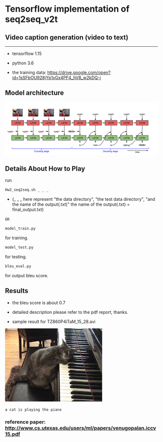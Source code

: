 # Tensorflow implementation of seq2seq_v2t

## Video caption generation (video to text)

---

[//]: # (Image References)

[image1]: ./TZ860P4iTaM_15_28.gif
[image2]: ./Annotation%202020-05-27%20014911.png

* tensorflow 1.15

* python 3.6

* the training data: https://drive.google.com/open?id=1sSFbOU928jYp1xGx4PF4_hV8_w2kDQ-j

## Model architecture

![alt text][image2]

## Details About How to Play

run

```sh
Hw2_seq2seq.sh _ _ _
```

* (_ _ _ here represent "the data directory", "the test data directory", "and the name of the output(.txt)"
the name of the output(.txt) = final_output.txt)

`OR`

```sh
model_train.py
```
for training.

```sh
model_test.py
```
for testing.

```sh
bleu_eval.py
```
for output bleu score.


## Results

* the bleu score is about 0.7

* detailed description please refer to the pdf report, thanks.

* sample result for TZ860P4iTaM_15_28.avi

![alt text][image1]

`a cat is playing the piano`

### reference paper: http://www.cs.utexas.edu/users/ml/papers/venugopalan.iccv15.pdf
